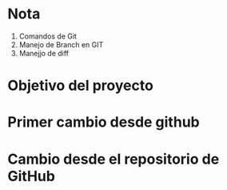 # Nota
1. Comandos de Git
2. Manejo de Branch en GIT
3. Manejjo de diff

# Objetivo del proyecto

# Primer cambio desde github

# Cambio desde el repositorio de GitHub
